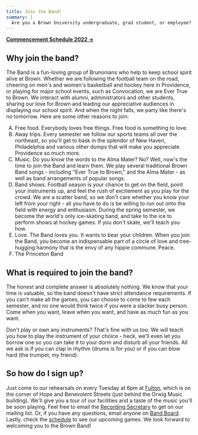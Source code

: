 ```yaml
---
title: Join the Band!
summary: |
  Are you a Brown University undergraduate, grad student, or employee? Does your heart swell with pride whenever a touchdown, basket, or goal is scored in defense of Brunonia's honor? Do your friends refuse to attend sporting events with you because they are embarrassed by your loud and heartfelt cheering? Do you like bagels? If yes, you're already Brown Band material - all you have to do now is join up!
---
```


**[Commencement Schedule 2022 &rarr;](/commencement/)**

## Why join the band?

The Band is a fun-loving group of Brunonians who help to keep school spirit alive at Brown. Whether we are following the football team on the road, cheering on men's and women's basketball and hockey here in Providence, or playing for major school events, such as Convocation, we are Ever True to Brown. We interact with alumni, administrators and other students, sharing our love for Brown and leading our appreciative audiences in displaying our school spirit. And when the night falls, we party like there's no tomorrow. Here are some other reasons to join:

<ol type="A">
<li>Free food. Everybody loves free things. Free food is something to love.
<li>Away trips. Every semester we follow our sports teams all over the northeast,
so you'll get to bask in the splendor of New Haven, Philadelphia and various
other dumps that will make you appreciate Providence so much more.
<li>Music. Do
you know the words to the Alma Mater? No? Well, now's the time to join the Band
and learn them. We play several traditional Brown Band songs - including "Ever
True to Brown," and the Alma Mater - as well as band arrangements of popular
songs.
<li>Band shows. Football season is your chance to get on the field, point
your instruments up, and feel the rush of excitement as you play for the crowd.
We are a scatter band, so we don't care whether you know your left from your
right - all you have to do is be willing to run out onto the field with energy
and enthusiasm. During the spring semester, we become the world's only
ice-skating band, and take to the ice to perform shows at hockey games. If you
don't skate, we'll teach you how.
<li>Love. The Band loves you. It wants to bear
your children. When you join the Band, you become an indispensable part of a
circle of love and tree-hugging harmony that is the envy of any hippie commune.
Peace.
<li>The Princeton Band
</ol>

## What is required to join the band?

The honest and complete answer is absolutely nothing. We know that your time is valuable, so the band doesn't have strict attendance requirements. If you can't make all the games, you can choose to come to few each semester, and no one would think twice if you were a slacker busy person. Come when you want, leave when you want, and have as much fun as you want.

Don't play or own any instruments? That's fine with us too. We will teach you how to play the instrument of your choice - heck, we'll even let you borrow one so you can take it to your dorm and disturb all your friends. All we ask is if you can clap in rhythm (drums is for you) or if you can blow hard (the trumpet, my friend).

## So how do I sign up?

Just come to our rehearsals on every Tuesday at 6pm at [Fulton](http://maps.google.com/maps?f=q&hl=en&geocode=&q=02912&layer=c&ie=UTF8&ll=41.830769,-71.396263&spn=0.01164,0.027122&z=16&om=0&cbll=41.82493,-71.397235&cbp=2,88.36903800626904,,0,4.302723791111387), which is on the corner of Hope and Benevolent Streets (just behind the Orwig Music building). We'll give you a tour of our facilities and a taste of the music you'll be soon playing. Feel free to email the [Recording Secretary](/leadership/#recording-secretary) to get on our mailing list. Or, if you have any questions, email anyone on [Band Board](/leadership/#band-board). Lastly, check the [schedule](/schedule/) to see our upcoming games. We look forward to welcoming you to the Brown Band!
